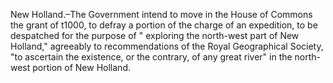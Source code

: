   New Holland.–The Government intend to move in the House of Commons the grant of t1000, to defray a portion of the charge of an expedition, to be despatched for the purpose of " exploring the north-west part of New Holland," agreeably to recommendations of the Royal Geographical Society, "to ascertain the existence, or the contrary, of any great river" in the north-west portion of New Holland.